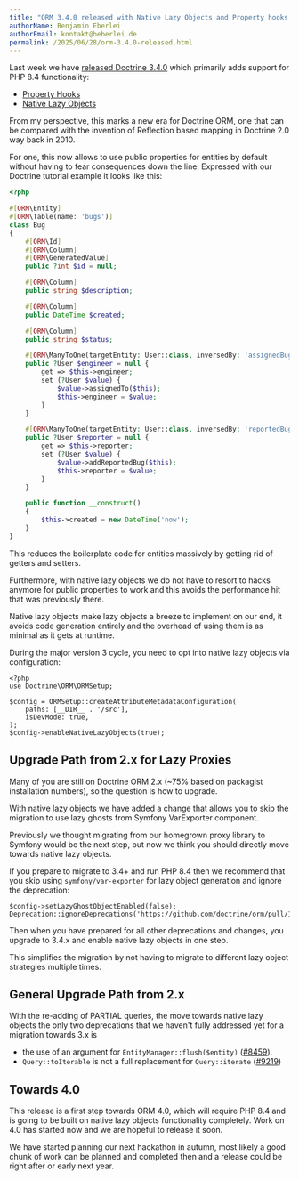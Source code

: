 ```yaml
---
title: "ORM 3.4.0 released with Native Lazy Objects and Property hooks support"
authorName: Benjamin Eberlei
authorEmail: kontakt@beberlei.de
permalink: /2025/06/28/orm-3.4.0-released.html
---
```


Last week we have [released Doctrine 3.4.0](https://github.com/doctrine/orm/releases/tag/3.4.0) which primarily adds support for PHP 8.4 functionality:

- [Property Hooks](https://www.php.net/manual/en/language.oop5.property-hooks.php)
- [Native Lazy Objects](https://www.php.net/manual/en/language.oop5.lazy-objects.php)

From my perspective, this marks a new era for Doctrine ORM, one that can be
compared with the invention of Reflection based mapping in Doctrine 2.0 way
back in 2010.

For one, this now allows to use public properties for entities by default
without having to fear consequences down the line. Expressed with our Doctrine tutorial
example it looks like this:

```php
<?php

#[ORM\Entity]
#[ORM\Table(name: 'bugs')]
class Bug
{
    #[ORM\Id]
    #[ORM\Column]
    #[ORM\GeneratedValue]
    public ?int $id = null;

    #[ORM\Column]
    public string $description;

    #[ORM\Column]
    public DateTime $created;

    #[ORM\Column]
    public string $status;

    #[ORM\ManyToOne(targetEntity: User::class, inversedBy: 'assignedBugs')]
    public ?User $engineer = null {
        get => $this->engineer;
        set (?User $value) {
            $value->assignedTo($this);
            $this->engineer = $value;
        }
    }

    #[ORM\ManyToOne(targetEntity: User::class, inversedBy: 'reportedBugs')]
    public ?User $reporter = null {
        get => $this->reporter;
        set (?User $value) {
            $value->addReportedBug($this);
            $this->reporter = $value;
        }
    }

    public function __construct()
    {
        $this->created = new DateTime('now');
    }
}
```

This reduces the boilerplate code for entities massively by getting rid of
getters and setters.

Furthermore, with native lazy objects we do not have to resort to hacks anymore
for public properties to work and this avoids the performance hit that was
previously there.

Native lazy objects make lazy objects a breeze to implement on our end, it
avoids code generation entirely and the overhead of using them is as minimal as
it gets at runtime.

During the major version 3 cycle, you need to opt into native lazy objects via
configuration:

```
<?php
use Doctrine\ORM\ORMSetup;

$config = ORMSetup::createAttributeMetadataConfiguration(
    paths: [__DIR__ . '/src'],
    isDevMode: true,
);
$config->enableNativeLazyObjects(true);
```

## Upgrade Path from 2.x for Lazy Proxies

Many of you are still on Doctrine ORM 2.x (~75% based on packagist installation
numbers), so the question is how to upgrade.

With native lazy objects we have added a change that allows you to skip the
migration to use lazy ghosts from Symfony VarExporter component.

Previously we thought migrating from our homegrown proxy library to Symfony
would be the next step, but now we think you should directly move towards
native lazy objects.

If you prepare to migrate to 3.4+ and run PHP 8.4 then we recommend that you
skip using `symfony/var-exporter` for lazy object generation and ignore the
deprecation:

```
$config->setLazyGhostObjectEnabled(false);
Deprecation::ignoreDeprecations('https://github.com/doctrine/orm/pull/10837/');
```

Then when you have prepared for all other deprecations and changes, you
upgrade to 3.4.x and enable native lazy objects in one step.

This simplifies the migration by not having to migrate to different lazy object
strategies multiple times.

## General Upgrade Path from 2.x

With the re-adding of PARTIAL queries, the move towards native lazy objects
the only two deprecations that we haven't fully addressed yet for a migration
towards 3.x is

- the use of an argument for `EntityManager::flush($entity)`
  ([#8459](https://github.com/doctrine/orm/issues/8459)).
- `Query::toIterable` is not a full replacement for `Query::iterate`
  ([#9219](https://github.com/doctrine/orm/issues/9219))

## Towards 4.0

This release is a first step towards ORM 4.0, which will require PHP 8.4 and
is going to be built on native lazy objects functionality completely.
Work on 4.0 has started now and we are hopeful to release it soon.

We have started planning our next hackathon in autumn, most likely a good chunk
of work can be planned and completed then and a release could be right after or
early next year.

